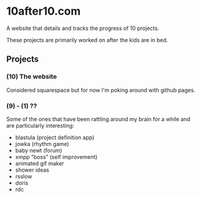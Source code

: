# 10after10.com

A website that details and tracks the progress of 10 projects.

These projects are primarily worked on after the kids are in bed.

## Projects

### (10) The website
Considered squarespace but for now I'm poking around with github pages.

### (9) - (1) ??
Some of the ones that have been rattling around my brain for a while and are particularly interesting:

- blastula (project definition app)
- jowka (rhythm game)
- baby newt (forum)
- xmpp "boss" (self improvement)
- animated gif maker
- shower ideas
- rsslow
- doris 
- rdc 
